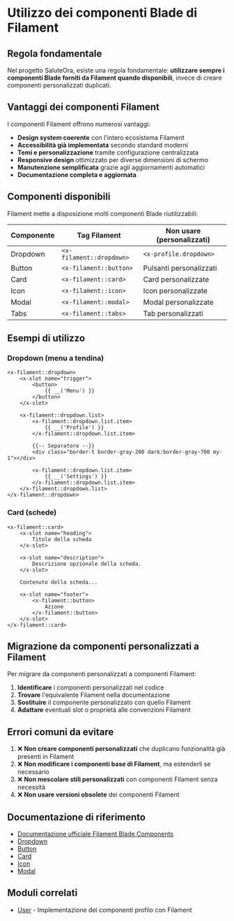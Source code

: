 # Utilizzo dei componenti Blade di Filament

## Regola fondamentale

Nel progetto SaluteOra, esiste una regola fondamentale: **utilizzare sempre i componenti Blade forniti da Filament quando disponibili**, invece di creare componenti personalizzati duplicati.

## Vantaggi dei componenti Filament

I componenti Filament offrono numerosi vantaggi:

- **Design system coerente** con l'intero ecosistema Filament
- **Accessibilità già implementata** secondo standard moderni
- **Temi e personalizzazione** tramite configurazione centralizzata
- **Responsive design** ottimizzato per diverse dimensioni di schermo
- **Manutenzione semplificata** grazie agli aggiornamenti automatici
- **Documentazione completa e aggiornata**

## Componenti disponibili

Filament mette a disposizione molti componenti Blade riutilizzabili:

| Componente | Tag Filament | Non usare (personalizzati) |
|------------|--------------|----------------------------|
| Dropdown | `<x-filament::dropdown>` | `<x-profile.dropdown>` |
| Button | `<x-filament::button>` | Pulsanti personalizzati |
| Card | `<x-filament::card>` | Card personalizzate |
| Icon | `<x-filament::icon>` | Icon personalizzate |
| Modal | `<x-filament::modal>` | Modal personalizzate |
| Tabs | `<x-filament::tabs>` | Tab personalizzati |

## Esempi di utilizzo

### Dropdown (menu a tendina)

```blade
<x-filament::dropdown>
    <x-slot name="trigger">
        <button>
            {{ __('Menu') }}
        </button>
    </x-slot>

    <x-filament::dropdown.list>
        <x-filament::dropdown.list.item>
            {{ __('Profile') }}
        </x-filament::dropdown.list.item>

        {{-- Separatore --}}
        <div class="border-t border-gray-200 dark:border-gray-700 my-1"></div>

        <x-filament::dropdown.list.item>
            {{ __('Settings') }}
        </x-filament::dropdown.list.item>
    </x-filament::dropdown.list>
</x-filament::dropdown>
```

### Card (schede)

```blade
<x-filament::card>
    <x-slot name="heading">
        Titolo della scheda
    </x-slot>
    
    <x-slot name="description">
        Descrizione opzionale della scheda.
    </x-slot>
    
    Contenuto della scheda...
    
    <x-slot name="footer">
        <x-filament::button>
            Azione
        </x-filament::button>
    </x-slot>
</x-filament::card>
```

## Migrazione da componenti personalizzati a Filament

Per migrare da componenti personalizzati a componenti Filament:

1. **Identificare** i componenti personalizzati nel codice
2. **Trovare** l'equivalente Filament nella documentazione
3. **Sostituire** il componente personalizzato con quello Filament
4. **Adattare** eventuali slot o proprietà alle convenzioni Filament

## Errori comuni da evitare

1. ❌ **Non creare componenti personalizzati** che duplicano funzionalità già presenti in Filament
2. ❌ **Non modificare i componenti base di Filament**, ma estenderli se necessario
3. ❌ **Non mescolare stili personalizzati** con componenti Filament senza necessità
4. ❌ **Non usare versioni obsolete** dei componenti Filament

## Documentazione di riferimento

- [Documentazione ufficiale Filament Blade Components](https://filamentphp.com/docs/3.x/support/blade-components)
- [Dropdown](https://filamentphp.com/docs/3.x/support/blade-components/dropdown)
- [Button](https://filamentphp.com/docs/3.x/support/blade-components/button)
- [Card](https://filamentphp.com/docs/3.x/support/blade-components/card)
- [Icon](https://filamentphp.com/docs/3.x/support/blade-components/icon)
- [Modal](https://filamentphp.com/docs/3.x/support/blade-components/modal)

## Moduli correlati

- [User](../../User/docs/blade/using-filament-components.md) - Implementazione dei componenti profilo con Filament

